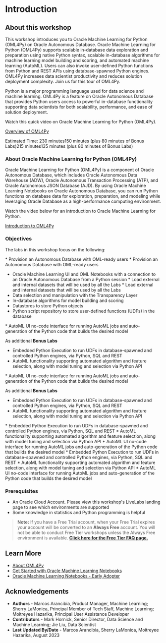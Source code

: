 # Introduction

## About this workshop
This workshop introduces you to Oracle Machine Learning for Python (OML4Py) on Oracle Autonomous Database.
Oracle Machine Learning for Python (OML4Py) supports scalable in-database data exploration and preparation using native Python syntax, scalable in-database algorithms for machine learning model building and scoring, and automated machine learning (AutoML). Users can also invoke user-defined Python functions from Python and REST APIs using database-spawned Python engines. OML4Py increases data scientist productivity and reduces solution deployment complexity.  Join us for this tour of OML4Py.

Python is a major programming language used for data science and machine learning. OML4Py is a feature on Oracle Autonomous Database that provides Python users access to powerful in-database functionality supporting data scientists for both scalability, performance, and ease of solution deployment.

Watch this quick video on Oracle Machine Learning for Python (OML4Py).

 [Overview of OML4Py](youtube:wciO-5CyS2M)

Estimated Time:  <if type="freetier">230 minutes</if><if type="freetier-ocw23">150 minutes (plus 80 minutes of Bonus Labs)</if><if type="livelabs">215 minutes</if><if type="livelabs-ocw23">135 minutes (plus 80 minutes of Bonus Labs)</if>

### About Oracle Machine Learning for Python (OML4Py)
Oracle Machine Learning for Python (OML4Py) is a component of Oracle Autonomous Database, which includes Oracle Autonomous Data Warehouse (ADW), Oracle Autonomous Transaction Processing (ATP), and Oracle Autonomous JSON Database (AJD). By using Oracle Machine Learning Notebooks on Oracle Autonomous Database, you can run Python functions on database data for exploration, preparation, and modeling while leveraging Oracle Database as a high-performance computing environment.

Watch the video below for an introduction to Oracle Machine Learning for Python.

 [Introduction to OML4Py](youtube:bqxlpdgrMAg)

### Objectives

 The labs in this workshop focus on the following:

<if type="freetier">* Provision an Autonomous Database with OML-ready users</if>
<if type="freetier-ocw23">* Provision an Autonomous Database with OML-ready users</if>
 * Oracle Machine Learning UI and OML Notebooks with a connection to an Oracle Autonomous Database from a Python session
<if type="freetier">* Load external and internal datasets that will be used by all the Labs</if>
<if type="freetier-ocw23">* Load external and internal datasets that will be used by all the Labs</if>
 * Data selection and manipulation with the Transparency Layer
 * In-database algorithms for model building and scoring
 * Datastores to store Python objects
 * Python script repository to store user-defined functions (UDFs) in the database
<if type="freetier-ocw23">
 * AutoML UI no-code interface for running AutoML jobs and auto-generation of the Python code that builds the desired model 
  
As additional **Bonus Labs**
 * Embedded Python Execution to run UDFs in database-spawned and controlled Python engines, via Python, SQL and REST 
 * AutoML functionality supporting automated algorithm and feature selection, along with model tuning and selection via Python API
</if>
<if type="livelabs-ocw23">
 * AutoML UI no-code interface for running AutoML jobs and auto-generation of the Python code that builds the desired model 
  
As additional **Bonus Labs**
 * Embedded Python Execution to run UDFs in database-spawned and controlled Python engines, via Python, SQL and REST 
 * AutoML functionality supporting automated algorithm and feature selection, along with model tuning and selection via Python API
</if>
<if type="livelabs">
 * Embedded Python Execution to run UDFs in database-spawned and controlled Python engines, via Python, SQL and REST 
 * AutoML functionality supporting automated algorithm and feature selection, along with model tuning and selection via Python API
 * AutoML UI no-code interface for running AutoML jobs and auto-generation of the Python code that builds the desired model
</if>
<if type="freetier">
 * Embedded Python Execution to run UDFs in database-spawned and controlled Python engines, via Python, SQL and REST 
 * AutoML functionality supporting automated algorithm and feature selection, along with model tuning and selection via Python API
 * AutoML UI no-code interface for running AutoML jobs and auto-generation of the Python code that builds the desired model
</if>

### Prerequisites

- An Oracle Cloud Account. Please view this workshop's LiveLabs landing page to see which environments are supported
- Some knowledge in statistics and Python programming is helpful

> **Note:** If you have a Free Trial account, when your Free Trial expires your account will be converted to an **Always Free** account. You will not be able to conduct Free Tier workshops unless the Always Free environment is available. **[Click here for the Free Tier FAQ page.](https://www.oracle.com/cloud/free/faq.html)**

## Learn More

* [About OML4Py](https://docs.oracle.com/en/database/oracle/machine-learning/oml4py/2/mlpug/oracle-machine-learning-python.html#GUID-D13E274D-653E-4285-B52F-AF38CCFD9A5B)
* [Get Started with Oracle Machine Learning Notebooks](https://docs.oracle.com/en/database/oracle/machine-learning/oml-notebooks/)
* [Oracle Machine Learning Notebooks - Early Adopter](https://docs.oracle.com/en/database/oracle/machine-learning/oml-notebooks/omlug/get-started-notebooks-ea-data-analysis-and-data-visualization.html#GUID-B309C607-2232-43E2-B4A1-655DB295B90B)

## Acknowledgements
* **Authors** - Marcos Arancibia, Product Manager, Machine Learning; Sherry LaMonica, Principal Member of Tech Staff, Machine Learning; Moitreyee Hazarika, Principal User Assistance Developer
* **Contributors** -  Mark Hornick, Senior Director, Data Science and Machine Learning;  Jie Liu, Data Scientist
* **Last Updated By/Date** - Marcos Arancibia, Sherry LaMonica, Moitreyee Hazarika, August 2023